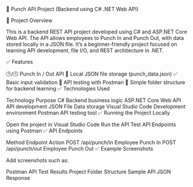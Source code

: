 👊 Punch API Project (Backend using C# .NET Web API)

📌 Project Overview

This is a backend REST API project developed using C# and ASP.NET Core Web API.
The API allows employees to Punch In and Punch Out, with data stored locally in a JSON file.
It’s a beginner-friendly project focused on learning API development, file I/O, and REST architecture in .NET.

✅ Features

🕒/🕔 Punch In / Out API
📄 Local JSON file storage (punch_data.json)
✅ Basic input validation
🧪 API testing with Postman
📂 Simple folder structure for backend learning
✅ Technologies Used

Technology	Purpose
C#	Backend business logic
ASP.NET Core Web API	API development
JSON File	Data storage
Visual Studio Code	Development environment
Postman	API testing tool
✅ Running the Project Locally

Open the project in Visual Studio Code
Run the API
Test API Endpoints using Postman
✅ API Endpoints

Method	Endpoint	Action
POST	/api/punch/in	Employee Punch In
POST	/api/punch/out	Employee Punch Out
✅ Example Screenshots

Add screenshots such as:

Postman API Test Results
Project Folder Structure
Sample API JSON Response
